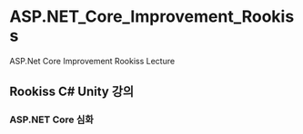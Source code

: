 # ASP.NET_Core_Improvement_Rookiss
ASP.Net Core Improvement Rookiss Lecture

## Rookiss C# Unity 강의
### ASP.NET Core 심화
